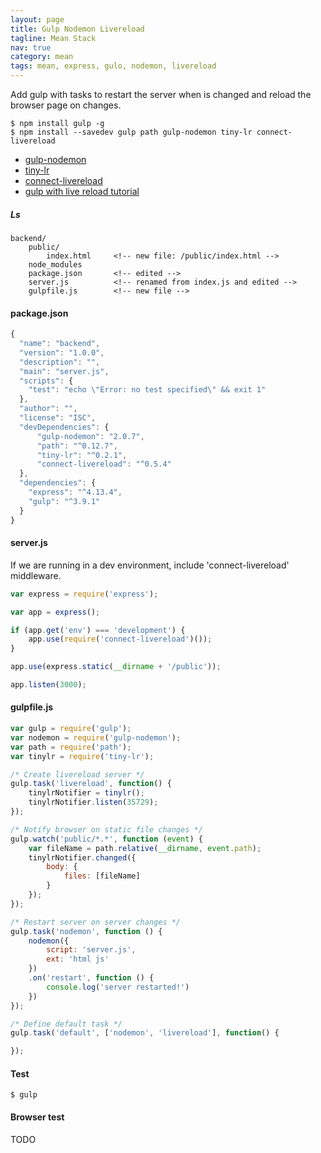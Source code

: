 ```yaml
---
layout: page
title: Gulp Nodemon Livereload
tagline: Mean Stack
nav: true
category: mean
tags: mean, express, gulo, nodemon, livereload
---
```


Add gulp with tasks to restart the server when is changed and reload the browser page on changes.

    $ npm install gulp -g
    $ npm install --savedev gulp path gulp-nodemon tiny-lr connect-livereload

- [gulp-nodemon](https://www.npmjs.com/package/gulp-nodemon)
- [tiny-lr](https://www.npmjs.com/package/tiny-lr)
- [connect-livereload](https://www.npmjs.com/package/connect-livereload)
- [gulp with live reload tutorial](https://community.nitrous.io/tutorials/setting-up-gulp-with-livereload-sass-and-other-tasks)


##### Ls #####
    backend/
        public/
            index.html     <!-- new file: /public/index.html -->
        node_modules
        package.json       <!-- edited -->
        server.js          <!-- renamed from index.js and edited -->
        gulpfile.js        <!-- new file -->


#### package.json ####
```JavaScript
{
  "name": "backend",
  "version": "1.0.0",
  "description": "",
  "main": "server.js",
  "scripts": {
    "test": "echo \"Error: no test specified\" && exit 1"
  },
  "author": "",
  "license": "ISC",
  "devDependencies": {
      "gulp-nodemon": "2.0.7",
      "path": "^0.12.7",
      "tiny-lr": "^0.2.1",
      "connect-livereload": "^0.5.4"
  },
  "dependencies": {
    "express": "^4.13.4",
    "gulp": "^3.9.1"
  }
}
```

#### server.js ####

If we are running in a dev environment, include 'connect-livereload' middleware.

```JavaScript
var express = require('express');

var app = express();

if (app.get('env') === 'development') {
    app.use(require('connect-livereload')());
}

app.use(express.static(__dirname + '/public'));

app.listen(3000);
```

#### gulpfile.js ####

```JavaScript
var gulp = require('gulp');
var nodemon = require('gulp-nodemon');
var path = require('path');
var tinylr = require('tiny-lr');

/* Create livereload server */
gulp.task('livereload', function() {
    tinylrNotifier = tinylr();
    tinylrNotifier.listen(35729);  
});

/* Notify browser on static file changes */
gulp.watch('public/*.*', function (event) {
    var fileName = path.relative(__dirname, event.path);
    tinylrNotifier.changed({
        body: {
            files: [fileName]
        }
    });
});

/* Restart server on server changes */
gulp.task('nodemon', function () {
    nodemon({
        script: 'server.js',
        ext: 'html js'
    })
    .on('restart', function () {
        console.log('server restarted!')
    })
});

/* Define default task */
gulp.task('default', ['nodemon', 'livereload'], function() {

});
```

#### Test ####
    $ gulp

#### Browser test ####
TODO
